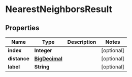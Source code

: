 

# NearestNeighborsResult

## Properties

Name | Type | Description | Notes
------------ | ------------- | ------------- | -------------
**index** | **Integer** |  |  [optional]
**distance** | [**BigDecimal**](BigDecimal.md) |  |  [optional]
**label** | **String** |  |  [optional]



